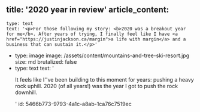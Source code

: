 title: '2020 year in review'
article_content:
  -
    type: text
    text: '<p>For those following my story: <b>2020 was a breakout year for me</b>. After years of trying, I finally feel like I have <a href="https://justinjackson.ca/margin">a life with margin</a> and a business that can sustain it.</p>'
  -
    type: image
    image: /assets/content/mountains-and-tree-ski-resort.jpg
    size: md
    brutalized: false
  -
    type: text
    text: '<p>It feels like I''ve been building to this moment for years: pushing a heavy rock uphill. 2020 (of all years!) was the year I got to push the rock downhill.</p>'
id: 5466b773-9793-4a1c-a8ab-1ca76c7519ec
